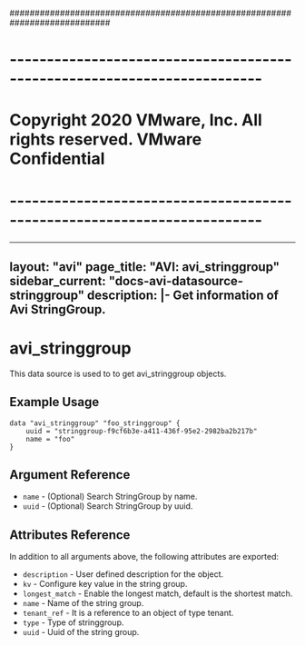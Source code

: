 ############################################################################
# ------------------------------------------------------------------------
# Copyright 2020 VMware, Inc.  All rights reserved. VMware Confidential
# ------------------------------------------------------------------------
###

---
layout: "avi"
page_title: "AVI: avi_stringgroup"
sidebar_current: "docs-avi-datasource-stringgroup"
description: |-
  Get information of Avi StringGroup.
---

# avi_stringgroup

This data source is used to to get avi_stringgroup objects.

## Example Usage

```hcl
data "avi_stringgroup" "foo_stringgroup" {
    uuid = "stringgroup-f9cf6b3e-a411-436f-95e2-2982ba2b217b"
    name = "foo"
}
```

## Argument Reference

* `name` - (Optional) Search StringGroup by name.
* `uuid` - (Optional) Search StringGroup by uuid.

## Attributes Reference

In addition to all arguments above, the following attributes are exported:

* `description` - User defined description for the object.
* `kv` - Configure key value in the string group.
* `longest_match` - Enable the longest match, default is the shortest match.
* `name` - Name of the string group.
* `tenant_ref` - It is a reference to an object of type tenant.
* `type` - Type of stringgroup.
* `uuid` - Uuid of the string group.

